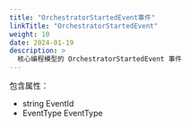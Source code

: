 ```yaml
---
title: "OrchestratorStartedEvent事件"
linkTitle: "OrchestratorStartedEvent"
weight: 10
date: 2024-01-19
description: >
  核心编程模型的 OrchestratorStartedEvent 事件
---
```




包含属性：

- string EventId
- EventType EventType




